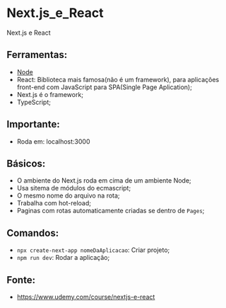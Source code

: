 # Next.js_e_React
Next.js e React

## Ferramentas:
- [Node](https://nodejs.org/pt)
- React: Biblioteca mais famosa(não é um framework), para aplicações front-end com JavaScript para SPA(Single Page Aplication);
- Next.js é o framework;
- TypeScript;

## Importante:
- Roda em: localhost:3000

## Básicos:
- O ambiente do Next.js roda em cima de um ambiente Node;
- Usa sitema de módulos do ecmascript;
- O mesmo nome do arquivo na rota;
- Trabalha com hot-reload;
- Paginas com rotas automaticamente criadas se dentro de ```Pages```;


## Comandos:
- ```npx create-next-app nomeDaAplicacao```: Criar projeto;
- ```npm run dev```: Rodar a aplicação;

## Fonte:
- https://www.udemy.com/course/nextjs-e-react
